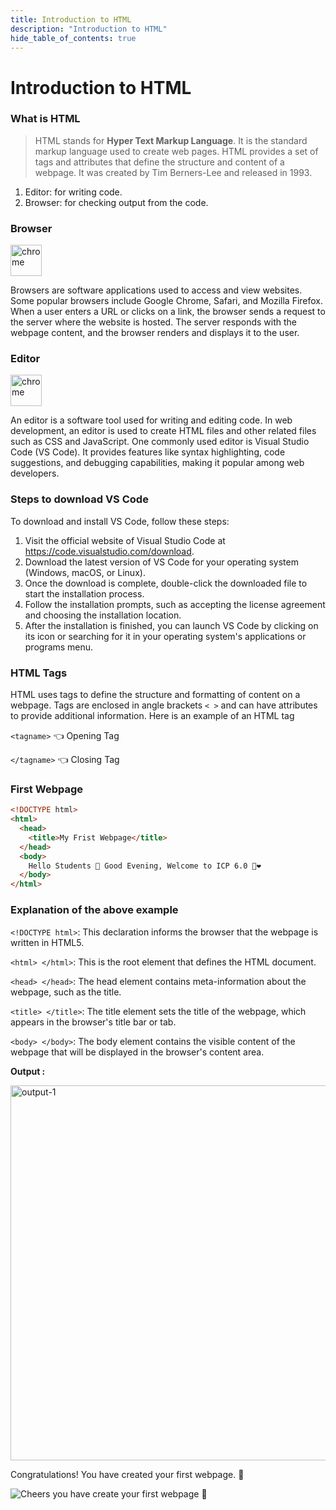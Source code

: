 ```yaml
---
title: Introduction to HTML
description: "Introduction to HTML"
hide_table_of_contents: true
---
```



# Introduction to HTML

### What is HTML

> HTML stands for **Hyper Text Markup Language**. It is the standard markup language used to create web pages. HTML provides a set of tags and attributes that define the structure and content of a webpage. It was created by Tim Berners-Lee and released in 1993.

1. Editor: for writing code.
2. Browser: for checking output from the code.

### Browser

<img src="/html/01/chrome.png" alt="chrome" width="50px"/>

Browsers are software applications used to access and view websites. Some popular browsers include Google Chrome, Safari, and Mozilla Firefox. When a user enters a URL or clicks on a link, the browser sends a request to the server where the website is hosted. The server responds with the webpage content, and the browser renders and displays it to the user.

### Editor

<img src="/html/01/vs-code.png" alt="chrome" width="50px"/>

An editor is a software tool used for writing and editing code. In web development, an editor is used to create HTML files and other related files such as CSS and JavaScript. One commonly used editor is Visual Studio Code (VS Code). It provides features like syntax highlighting, code suggestions, and debugging capabilities, making it popular among web developers.

### Steps to download VS Code
  
  To download and install VS Code, follow these steps:  
1. Visit the official website of Visual Studio Code at https://code.visualstudio.com/download.  
2. Download the latest version of VS Code for your operating system (Windows, macOS, or Linux).
3. Once the download is complete, double-click the downloaded file to start the installation process.
4. Follow the installation prompts, such as accepting the license agreement and choosing the installation location.  
5. After the installation is finished, you can launch VS Code by clicking on its icon or searching for it in your operating system's applications or programs menu.

### HTML Tags

HTML uses tags to define the structure and formatting of content on a webpage. Tags are enclosed in angle brackets `< >` and can have attributes to provide additional information. Here is an example of an HTML tag

`<tagname>` 👈 Opening Tag

`</tagname>` 👈 Closing Tag

### First Webpage

```html
<!DOCTYPE html>
<html>
  <head>
    <title>My Frist Webpage</title>
  </head>
  <body>
    Hello Students 👋 Good Evening, Welcome to ICP 6.0 💫❤️
  </body>
</html>
```

### Explanation of the above example

`<!DOCTYPE html>`: This declaration informs the browser that the webpage is written in HTML5.

`<html> </html>`: This is the root element that defines the HTML document.

`<head> </head>`: The head element contains meta-information about the webpage, such as the title.

`<title> </title>`: The title element sets the title of the webpage, which appears in the browser's title bar or tab.

`<body> </body>`:  The body element contains the visible content of the webpage that will be displayed in the browser's content area.

**Output :**

<img src="/html/01/output-1.png" alt="output-1" width="600px"/>

Congratulations! You have created your first webpage.  🍻

<img src="/html/01/minion.gif" alt="Cheers you have create your first webpage 🍻" />
